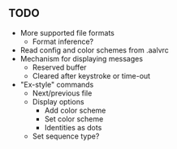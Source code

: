 ## TODO
- More supported file formats
  - Format inference?
- Read config and color schemes from .aalvrc
- Mechanism for displaying messages
  - Reserved buffer
  - Cleared after keystroke or time-out
- "Ex-style" commands
  - Next/previous file
  - Display options
    - Add color scheme
    - Set color scheme
    - Identities as dots
  - Set sequence type?